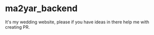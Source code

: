 # ma2yar_backend
It's my wedding website, please if you have ideas in there help me with creating PR. 

